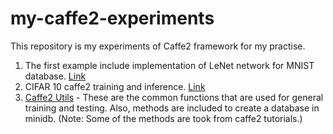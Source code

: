 # my-caffe2-experiments

This repository is my experiments of Caffe2 framework for my practise.

1. The first example include implementation of LeNet network for MNIST database. [Link](lenet-mnist/)
2. CIFAR 10 caffe2 training and inference. [Link](cifar10-cnn)
3. [Caffe2 Utils](caffe2_utils) - These are the common functions that are used for general training and testing. Also, methods are included to create a database in minidb. (Note: Some of the methods are took from caffe2 tutorials.)


